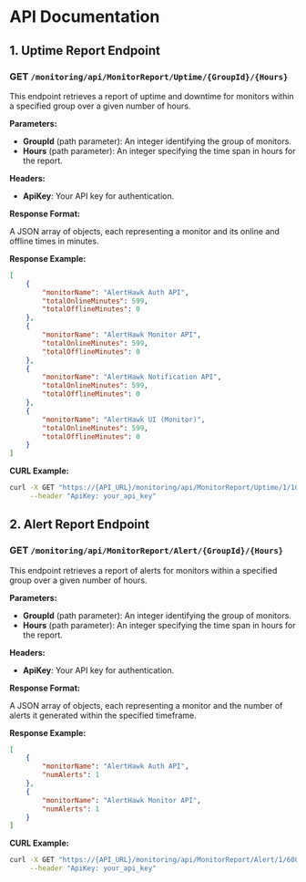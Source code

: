 
# API Documentation

## 1. Uptime Report Endpoint

### GET `/monitoring/api/MonitorReport/Uptime/{GroupId}/{Hours}`

This endpoint retrieves a report of uptime and downtime for monitors within a specified group over a given number of hours.

**Parameters:**

- **GroupId** (path parameter): An integer identifying the group of monitors.
- **Hours** (path parameter): An integer specifying the time span in hours for the report.

**Headers:**

- **ApiKey**: Your API key for authentication.

**Response Format:**

A JSON array of objects, each representing a monitor and its online and offline times in minutes.

**Response Example:**

```json
[
    {
        "monitorName": "AlertHawk Auth API",
        "totalOnlineMinutes": 599,
        "totalOfflineMinutes": 0
    },
    {
        "monitorName": "AlertHawk Monitor API",
        "totalOnlineMinutes": 599,
        "totalOfflineMinutes": 0
    },
    {
        "monitorName": "AlertHawk Notification API",
        "totalOnlineMinutes": 599,
        "totalOfflineMinutes": 0
    },
    {
        "monitorName": "AlertHawk UI (Monitor)",
        "totalOnlineMinutes": 599,
        "totalOfflineMinutes": 0
    }
]
```

**CURL Example:**

```bash
curl -X GET "https://{API_URL}/monitoring/api/MonitorReport/Uptime/1/10" \
     --header "ApiKey: your_api_key"
```

## 2. Alert Report Endpoint

### GET `/monitoring/api/MonitorReport/Alert/{GroupId}/{Hours}`

This endpoint retrieves a report of alerts for monitors within a specified group over a given number of hours.

**Parameters:**

- **GroupId** (path parameter): An integer identifying the group of monitors.
- **Hours** (path parameter): An integer specifying the time span in hours for the report.

**Headers:**

- **ApiKey**: Your API key for authentication.

**Response Format:**

A JSON array of objects, each representing a monitor and the number of alerts it generated within the specified timeframe.

**Response Example:**

```json
[
    {
        "monitorName": "AlertHawk Auth API",
        "numAlerts": 1
    },
    {
        "monitorName": "AlertHawk Monitor API",
        "numAlerts": 1
    }
]
```

**CURL Example:**

```bash
curl -X GET "https://{API_URL}/monitoring/api/MonitorReport/Alert/1/600" \
     --header "ApiKey: your_api_key"
```
